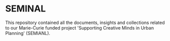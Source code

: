 # SEMINAL
This repository contained all the documents, insights and collections related to our Marie-Curie funded project 'Supporting Creative Minds in Urban Planning' (SEMIANL).
